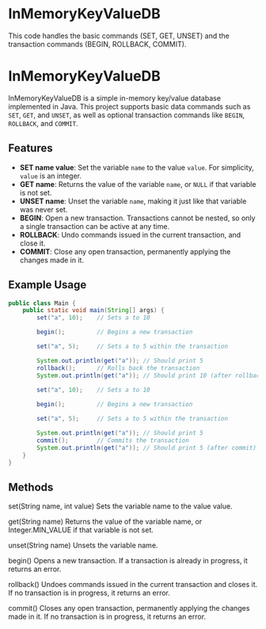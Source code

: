 # InMemoryKeyValueDB
This code handles the basic commands (SET, GET, UNSET) and the transaction commands (BEGIN, ROLLBACK, COMMIT). 

# InMemoryKeyValueDB

InMemoryKeyValueDB is a simple in-memory key/value database implemented in Java. This project supports basic data commands such as `SET`, `GET`, and `UNSET`, as well as optional transaction commands like `BEGIN`, `ROLLBACK`, and `COMMIT`.

## Features

- **SET name value**: Set the variable `name` to the value `value`. For simplicity, `value` is an integer.
- **GET name**: Returns the value of the variable `name`, or `NULL` if that variable is not set.
- **UNSET name**: Unset the variable `name`, making it just like that variable was never set.
- **BEGIN**: Open a new transaction. Transactions cannot be nested, so only a single transaction can be active at any time.
- **ROLLBACK**: Undo commands issued in the current transaction, and close it.
- **COMMIT**: Close any open transaction, permanently applying the changes made in it.

## Example Usage

```java
public class Main {
    public static void main(String[] args) {
        set("a", 10);    // Sets a to 10

        begin();         // Begins a new transaction

        set("a", 5);     // Sets a to 5 within the transaction

        System.out.println(get("a")); // Should print 5
        rollback();      // Rolls back the transaction
        System.out.println(get("a")); // Should print 10 (after rollback)
        
        set("a", 10);    // Sets a to 10

        begin();         // Begins a new transaction

        set("a", 5);     // Sets a to 5 within the transaction

        System.out.println(get("a")); // Should print 5
        commit();        // Commits the transaction
        System.out.println(get("a")); // Should print 5 (after commit)
    }
}
```

## Methods
set(String name, int value)
Sets the variable name to the value value.

get(String name)
Returns the value of the variable name, or Integer.MIN_VALUE if that variable is not set.

unset(String name)
Unsets the variable name.

begin()
Opens a new transaction. If a transaction is already in progress, it returns an error.

rollback()
Undoes commands issued in the current transaction and closes it. If no transaction is in progress, it returns an error.

commit()
Closes any open transaction, permanently applying the changes made in it. If no transaction is in progress, it returns an error.
